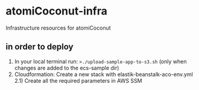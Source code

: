 # atomiCoconut-infra
Infrastructure resources for atomiCoconut

## in order to deploy

1) In your local terminal run: `>./upload-sample-app-to-s3.sh` (only when changes are added to the ecs-sample dir)
2) Cloudformation: Create a new stack with elastik-beanstalk-aco-env.yml
2.1) Create all the required parameters in AWS SSM 

